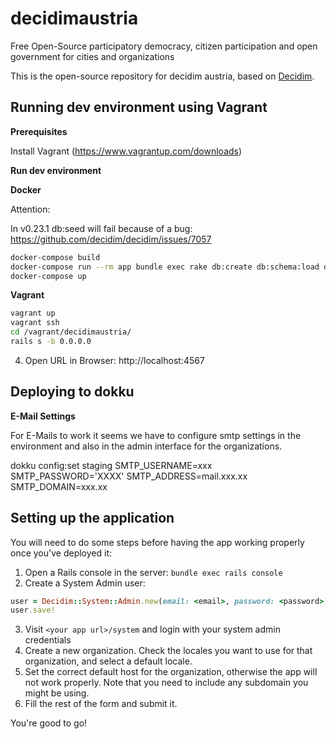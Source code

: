 # decidimaustria

Free Open-Source participatory democracy, citizen participation and open government for cities and organizations

This is the open-source repository for decidim austria, based on [Decidim](https://github.com/decidim/decidim).

## Running dev environment using Vagrant

**Prerequisites**

Install Vagrant (https://www.vagrantup.com/downloads)

**Run dev environment**

**Docker**

Attention:

In v0.23.1 db:seed will fail because of a bug:
  https://github.com/decidim/decidim/issues/7057

```bash
docker-compose build
docker-compose run --rm app bundle exec rake db:create db:schema:load db:seed
docker-compose up
```

**Vagrant**

```bash
vagrant up
vagrant ssh
cd /vagrant/decidimaustria/
rails s -b 0.0.0.0
```
4. Open URL in Browser: http://localhost:4567

## Deploying to dokku

**E-Mail Settings**

For E-Mails to work it seems we have to configure smtp settings in the environment and also in the admin interface for the organizations.

dokku config:set staging SMTP_USERNAME=xxx SMTP_PASSWORD='XXXX' SMTP_ADDRESS=mail.xxx.xx SMTP_DOMAIN=xxx.xx

## Setting up the application

You will need to do some steps before having the app working properly once you've deployed it:

1. Open a Rails console in the server: `bundle exec rails console`
2. Create a System Admin user:
```ruby
user = Decidim::System::Admin.new(email: <email>, password: <password>, password_confirmation: <password>)
user.save!
```
3. Visit `<your app url>/system` and login with your system admin credentials
4. Create a new organization. Check the locales you want to use for that organization, and select a default locale.
5. Set the correct default host for the organization, otherwise the app will not work properly. Note that you need to include any subdomain you might be using.
6. Fill the rest of the form and submit it.

You're good to go!
